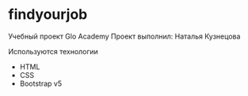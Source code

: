 # findyourjob
Учебный проект Glo Academy
Проект выполнил: Наталья Кузнецова

Используются технологии
- HTML
- CSS
- Bootstrap v5
